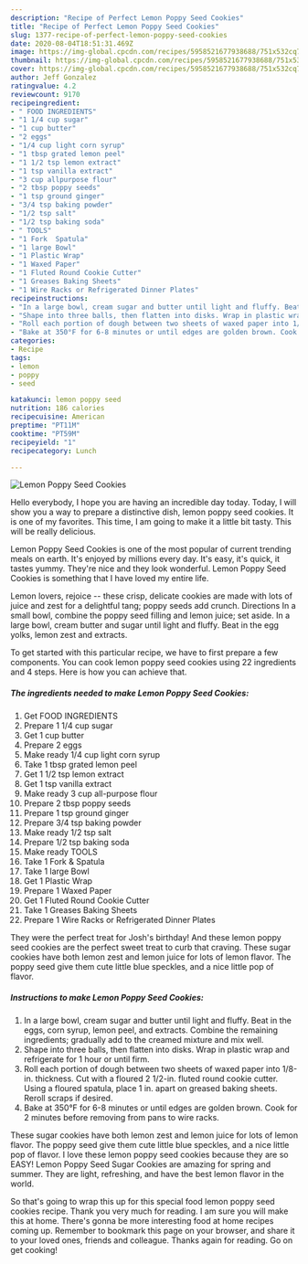 ```yaml
---
description: "Recipe of Perfect Lemon Poppy Seed Cookies"
title: "Recipe of Perfect Lemon Poppy Seed Cookies"
slug: 1377-recipe-of-perfect-lemon-poppy-seed-cookies
date: 2020-08-04T18:51:31.469Z
image: https://img-global.cpcdn.com/recipes/5958521677938688/751x532cq70/lemon-poppy-seed-cookies-recipe-main-photo.jpg
thumbnail: https://img-global.cpcdn.com/recipes/5958521677938688/751x532cq70/lemon-poppy-seed-cookies-recipe-main-photo.jpg
cover: https://img-global.cpcdn.com/recipes/5958521677938688/751x532cq70/lemon-poppy-seed-cookies-recipe-main-photo.jpg
author: Jeff Gonzalez
ratingvalue: 4.2
reviewcount: 9170
recipeingredient:
- " FOOD INGREDIENTS"
- "1 1/4 cup sugar"
- "1 cup butter"
- "2 eggs"
- "1/4 cup light corn syrup"
- "1 tbsp grated lemon peel"
- "1 1/2 tsp lemon extract"
- "1 tsp vanilla extract"
- "3 cup allpurpose flour"
- "2 tbsp poppy seeds"
- "1 tsp ground ginger"
- "3/4 tsp baking powder"
- "1/2 tsp salt"
- "1/2 tsp baking soda"
- " TOOLS"
- "1 Fork  Spatula"
- "1 large Bowl"
- "1 Plastic Wrap"
- "1 Waxed Paper"
- "1 Fluted Round Cookie Cutter"
- "1 Greases Baking Sheets"
- "1 Wire Racks or Refrigerated Dinner Plates"
recipeinstructions:
- "In a large bowl, cream sugar and butter until light and fluffy. Beat in the eggs, corn syrup, lemon peel, and extracts. Combine the remaining ingredients; gradually add to the creamed mixture and mix well."
- "Shape into three balls, then flatten into disks. Wrap in plastic wrap and refrigerate for 1 hour or until firm."
- "Roll each portion of dough between two sheets of waxed paper into 1/8-in. thickness. Cut with a floured 2 1/2-in. fluted round cookie cutter. Using a floured spatula, place 1 in. apart on greased baking sheets. Reroll scraps if desired."
- "Bake at 350°F for 6-8 minutes or until edges are golden brown. Cook for 2 minutes before removing from pans to wire racks."
categories:
- Recipe
tags:
- lemon
- poppy
- seed

katakunci: lemon poppy seed 
nutrition: 186 calories
recipecuisine: American
preptime: "PT11M"
cooktime: "PT59M"
recipeyield: "1"
recipecategory: Lunch

---
```



![Lemon Poppy Seed Cookies](https://img-global.cpcdn.com/recipes/5958521677938688/751x532cq70/lemon-poppy-seed-cookies-recipe-main-photo.jpg)

Hello everybody, I hope you are having an incredible day today. Today, I will show you a way to prepare a distinctive dish, lemon poppy seed cookies. It is one of my favorites. This time, I am going to make it a little bit tasty. This will be really delicious.

Lemon Poppy Seed Cookies is one of the most popular of current trending meals on earth. It's enjoyed by millions every day. It's easy, it's quick, it tastes yummy. They're nice and they look wonderful. Lemon Poppy Seed Cookies is something that I have loved my entire life.

Lemon lovers, rejoice -- these crisp, delicate cookies are made with lots of juice and zest for a delightful tang; poppy seeds add crunch. Directions In a small bowl, combine the poppy seed filling and lemon juice; set aside. In a large bowl, cream butter and sugar until light and fluffy. Beat in the egg yolks, lemon zest and extracts.


To get started with this particular recipe, we have to first prepare a few components. You can cook lemon poppy seed cookies using 22 ingredients and 4 steps. Here is how you can achieve that.

<!--inarticleads1-->

##### The ingredients needed to make Lemon Poppy Seed Cookies:

1. Get  FOOD INGREDIENTS
1. Prepare 1 1/4 cup sugar
1. Get 1 cup butter
1. Prepare 2 eggs
1. Make ready 1/4 cup light corn syrup
1. Take 1 tbsp grated lemon peel
1. Get 1 1/2 tsp lemon extract
1. Get 1 tsp vanilla extract
1. Make ready 3 cup all-purpose flour
1. Prepare 2 tbsp poppy seeds
1. Prepare 1 tsp ground ginger
1. Prepare 3/4 tsp baking powder
1. Make ready 1/2 tsp salt
1. Prepare 1/2 tsp baking soda
1. Make ready  TOOLS
1. Take 1 Fork &amp; Spatula
1. Take 1 large Bowl
1. Get 1 Plastic Wrap
1. Prepare 1 Waxed Paper
1. Get 1 Fluted Round Cookie Cutter
1. Take 1 Greases Baking Sheets
1. Prepare 1 Wire Racks or Refrigerated Dinner Plates


They were the perfect treat for Josh&#39;s birthday! And these lemon poppy seed cookies are the perfect sweet treat to curb that craving. These sugar cookies have both lemon zest and lemon juice for lots of lemon flavor. The poppy seed give them cute little blue speckles, and a nice little pop of flavor. 

<!--inarticleads2-->

##### Instructions to make Lemon Poppy Seed Cookies:

1. In a large bowl, cream sugar and butter until light and fluffy. Beat in the eggs, corn syrup, lemon peel, and extracts. Combine the remaining ingredients; gradually add to the creamed mixture and mix well.
1. Shape into three balls, then flatten into disks. Wrap in plastic wrap and refrigerate for 1 hour or until firm.
1. Roll each portion of dough between two sheets of waxed paper into 1/8-in. thickness. Cut with a floured 2 1/2-in. fluted round cookie cutter. Using a floured spatula, place 1 in. apart on greased baking sheets. Reroll scraps if desired.
1. Bake at 350°F for 6-8 minutes or until edges are golden brown. Cook for 2 minutes before removing from pans to wire racks.


These sugar cookies have both lemon zest and lemon juice for lots of lemon flavor. The poppy seed give them cute little blue speckles, and a nice little pop of flavor. I love these lemon poppy seed cookies because they are so EASY! Lemon Poppy Seed Sugar Cookies are amazing for spring and summer. They are light, refreshing, and have the best lemon flavor in the world. 

So that's going to wrap this up for this special food lemon poppy seed cookies recipe. Thank you very much for reading. I am sure you will make this at home. There's gonna be more interesting food at home recipes coming up. Remember to bookmark this page on your browser, and share it to your loved ones, friends and colleague. Thanks again for reading. Go on get cooking!
